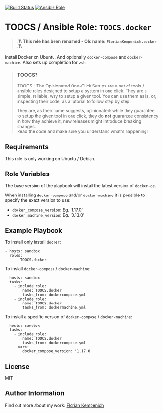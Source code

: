 [![Build Status](https://travis-ci.org/TOOCS/docker.svg?branch=master)](https://travis-ci.org/TOOCS/docker) [![Ansible Role](https://img.shields.io/ansible/role/36200.svg)](https://galaxy.ansible.com/TOOCS/docker)

# TOOCS / Ansible Role: `TOOCS.docker`
> #### /!\ This role has been renamed - Old name: `FlorianKempenich.docker` /!\

Install Docker on Ubuntu. And optionally `docker-compose` and `docker-machine`.
Also sets up completion for `zsh`

> ### TOOCS?
> TOOCS - The Opinionated One-Click Setups are a set of tools / ansible roles designed to setup a system in one click. They are a simple, reliable, way to setup a given tool. You can use them as is, or, inspecting their code, as a tutorial to follow step by step.
> 
> They are, as their name suggests, opinionated: while they guarantee to setup the given tool in one click, they do **not** guarantee consistency in _how_ they achieve it, new releases might introduce breaking changes.  
> Read the code and make sure you understand what's happening!

## Requirements
This role is only working on Ubuntu / Debian.

## Role Variables
The base version of the playbook will install the latest version of `docker-ce`. 

When installing `docker-compose` and/or `docker-machine` it is possible to specify the exact version to use:

* `docker_compose_version`: Eg. '1.17.0'
* `docker_machine_version`: Eg. '0.13.0'

## Example Playbook
To install only install `docker`:

    - hosts: sandbox
      roles:
         - TOOCS.docker

To install `docker-compose` / `docker-machine`:

    - hosts: sandbox
      tasks:
        - include_role:
            name: TOOCS.docker
            tasks_from: dockercompose.yml
        - include_role:
            name: TOOCS.docker
            tasks_from: dockermachine.yml

To install a specific version of `docker-compose` / `docker-machine`:

    - hosts: sandbox
      tasks:
        - include_role:
            name: TOOCS.docker
            tasks_from: dockercompose.yml
          vars:
            docker_compose_version: '1.17.0'


## License
MIT

## Author Information
Find out more about my work: [Florian Kempenich](https://floriankempenich.com)

